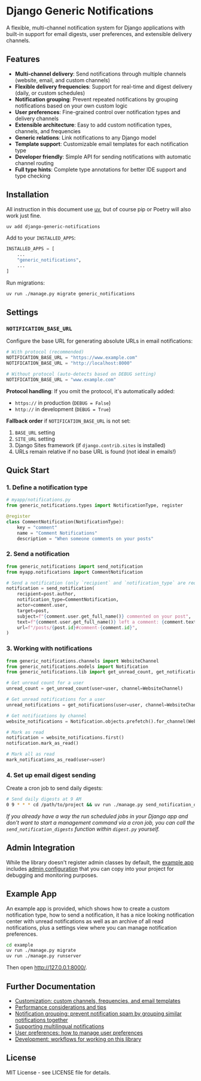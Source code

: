 # Django Generic Notifications

A flexible, multi-channel notification system for Django applications with built-in support for email digests, user preferences, and extensible delivery channels.

## Features

- **Multi-channel delivery**: Send notifications through multiple channels (website, email, and custom channels)
- **Flexible delivery frequencies**: Support for real-time and digest delivery (daily, or custom schedules)
- **Notification grouping**: Prevent repeated notifications by grouping notifications based on your own custom logic
- **User preferences**: Fine-grained control over notification types and delivery channels
- **Extensible architecture**: Easy to add custom notification types, channels, and frequencies
- **Generic relations**: Link notifications to any Django model
- **Template support**: Customizable email templates for each notification type
- **Developer friendly**: Simple API for sending notifications with automatic channel routing
- **Full type hints**: Complete type annotations for better IDE support and type checking

## Installation

All instruction in this document use [uv](https://github.com/astral-sh/uv), but of course pip or Poetry will also work just fine.

```bash
uv add django-generic-notifications
```

Add to your `INSTALLED_APPS`:

```python
INSTALLED_APPS = [
    ...
    "generic_notifications",
    ...
]
```

Run migrations:

```bash
uv run ./manage.py migrate generic_notifications
```

## Settings

### `NOTIFICATION_BASE_URL`

Configure the base URL for generating absolute URLs in email notifications:

```python
# With protocol (recommended)
NOTIFICATION_BASE_URL = "https://www.example.com"
NOTIFICATION_BASE_URL = "http://localhost:8000"

# Without protocol (auto-detects based on DEBUG setting)
NOTIFICATION_BASE_URL = "www.example.com"
```

**Protocol handling**: If you omit the protocol, it's automatically added:

- `https://` in production (`DEBUG = False`)
- `http://` in development (`DEBUG = True`)

**Fallback order** if `NOTIFICATION_BASE_URL` is not set:

1. `BASE_URL` setting
2. `SITE_URL` setting
3. Django Sites framework (if `django.contrib.sites` is installed)
4. URLs remain relative if no base URL is found (not ideal in emails!)

## Quick Start

### 1. Define a notification type

```python
# myapp/notifications.py
from generic_notifications.types import NotificationType, register

@register
class CommentNotification(NotificationType):
    key = "comment"
    name = "Comment Notifications"
    description = "When someone comments on your posts"
```

### 2. Send a notification

```python
from generic_notifications import send_notification
from myapp.notifications import CommentNotification

# Send a notification (only `recipient` and `notification_type` are required)
notification = send_notification(
    recipient=post.author,
    notification_type=CommentNotification,
    actor=comment.user,
    target=post,
    subject=f"{comment.user.get_full_name()} commented on your post",
    text=f"{comment.user.get_full_name()} left a comment: {comment.text[:100]}",
    url=f"/posts/{post.id}#comment-{comment.id}",
)
```

### 3. Working with notifications

```python
from generic_notifications.channels import WebsiteChannel
from generic_notifications.models import Notification
from generic_notifications.lib import get_unread_count, get_notifications, mark_notifications_as_read

# Get unread count for a user
unread_count = get_unread_count(user=user, channel=WebsiteChannel)

# Get unread notifications for a user
unread_notifications = get_notifications(user=user, channel=WebsiteChannel, unread_only=True)

# Get notifications by channel
website_notifications = Notification.objects.prefetch().for_channel(WebsiteChannel)

# Mark as read
notification = website_notifications.first()
notification.mark_as_read()

# Mark all as read
mark_notifications_as_read(user=user)
```

### 4. Set up email digest sending

Create a cron job to send daily digests:

```bash
# Send daily digests at 9 AM
0 9 * * * cd /path/to/project && uv run ./manage.py send_notification_digests --frequency daily
```

_If you already have a way the run scheduled jobs in your Django app and don't want to start a management command via a cron job, you can call the `send_notification_digests` function within `digest.py` yourself._

## Admin Integration

While the library doesn't register admin classes by default, the [example app](#example-app) includes [admin configuration](https://github.com/loopwerk/django-generic-notifications/tree/main/example/notifications/admin.py) that you can copy into your project for debugging and monitoring purposes.

## Example App

An example app is provided, which shows how to create a custom notification type, how to send a notification, it has a nice looking notification center with unread notifications as well as an archive of all read notifications, plus a settings view where you can manage notification preferences.

```bash
cd example
uv run ./manage.py migrate
uv run ./manage.py runserver
```

Then open http://127.0.0.1:8000/.

## Further Documentation

- [Customization: custom channels, frequencies, and email templates](https://github.com/loopwerk/django-generic-notifications/tree/main/docs/customizing.md)
- [Performance considerations and tips](https://github.com/loopwerk/django-generic-notifications/tree/main/docs/performance.md)
- [Notification grouping: prevent notification spam by grouping similar notifications together](https://github.com/loopwerk/django-generic-notifications/tree/main/docs/grouping.md)
- [Supporting multilingual notifications](https://github.com/loopwerk/django-generic-notifications/tree/main/docs/multilingual.md)
- [User preferences: how to manage user preferences](https://github.com/loopwerk/django-generic-notifications/tree/main/docs/preferences.md)
- [Development: workflows for working on this library](https://github.com/loopwerk/django-generic-notifications/tree/main/docs/development.md)

## License

MIT License - see LICENSE file for details.
